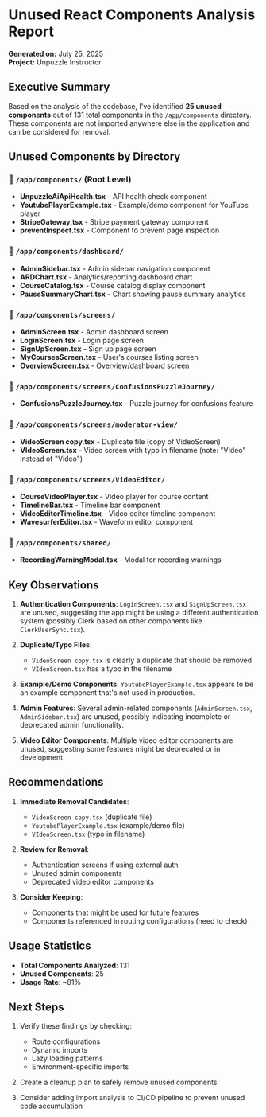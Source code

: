 # Unused React Components Analysis Report

**Generated on:** July 25, 2025  
**Project:** Unpuzzle Instructor

## Executive Summary

Based on the analysis of the codebase, I've identified **25 unused components** out of 131 total components in the `/app/components` directory. These components are not imported anywhere else in the application and can be considered for removal.

## Unused Components by Directory

### 📁 `/app/components/` (Root Level)
- **UnpuzzleAiApiHealth.tsx** - API health check component
- **YoutubePlayerExample.tsx** - Example/demo component for YouTube player
- **StripeGateway.tsx** - Stripe payment gateway component
- **preventInspect.tsx** - Component to prevent page inspection

### 📁 `/app/components/dashboard/`
- **AdminSidebar.tsx** - Admin sidebar navigation component
- **ARDChart.tsx** - Analytics/reporting dashboard chart
- **CourseCatalog.tsx** - Course catalog display component
- **PauseSummaryChart.tsx** - Chart showing pause summary analytics

### 📁 `/app/components/screens/`
- **AdminScreen.tsx** - Admin dashboard screen
- **LoginScreen.tsx** - Login page screen
- **SignUpScreen.tsx** - Sign up page screen
- **MyCoursesScreen.tsx** - User's courses listing screen
- **OverviewScreen.tsx** - Overview/dashboard screen

### 📁 `/app/components/screens/ConfusionsPuzzleJourney/`
- **ConfusionsPuzzleJourney.tsx** - Puzzle journey for confusions feature

### 📁 `/app/components/screens/moderator-view/`
- **VideoScreen copy.tsx** - Duplicate file (copy of VideoScreen)
- **VIdeoScreen.tsx** - Video screen with typo in filename (note: "VIdeo" instead of "Video")

### 📁 `/app/components/screens/VideoEditor/`
- **CourseVideoPlayer.tsx** - Video player for course content
- **TimelineBar.tsx** - Timeline bar component
- **VideoEditorTimeline.tsx** - Video editor timeline component
- **WavesurferEditor.tsx** - Waveform editor component

### 📁 `/app/components/shared/`
- **RecordingWarningModal.tsx** - Modal for recording warnings

## Key Observations

1. **Authentication Components**: `LoginScreen.tsx` and `SignUpScreen.tsx` are unused, suggesting the app might be using a different authentication system (possibly Clerk based on other components like `ClerkUserSync.tsx`).

2. **Duplicate/Typo Files**: 
   - `VideoScreen copy.tsx` is clearly a duplicate that should be removed
   - `VIdeoScreen.tsx` has a typo in the filename

3. **Example/Demo Components**: `YoutubePlayerExample.tsx` appears to be an example component that's not used in production.

4. **Admin Features**: Several admin-related components (`AdminScreen.tsx`, `AdminSidebar.tsx`) are unused, possibly indicating incomplete or deprecated admin functionality.

5. **Video Editor Components**: Multiple video editor components are unused, suggesting some features might be deprecated or in development.

## Recommendations

1. **Immediate Removal Candidates**:
   - `VideoScreen copy.tsx` (duplicate file)
   - `YoutubePlayerExample.tsx` (example/demo file)
   - `VIdeoScreen.tsx` (typo in filename)

2. **Review for Removal**:
   - Authentication screens if using external auth
   - Unused admin components
   - Deprecated video editor components

3. **Consider Keeping**:
   - Components that might be used for future features
   - Components referenced in routing configurations (need to check)

## Usage Statistics

- **Total Components Analyzed**: 131
- **Unused Components**: 25
- **Usage Rate**: ~81%

## Next Steps

1. Verify these findings by checking:
   - Route configurations
   - Dynamic imports
   - Lazy loading patterns
   - Environment-specific imports

2. Create a cleanup plan to safely remove unused components
3. Consider adding import analysis to CI/CD pipeline to prevent unused code accumulation